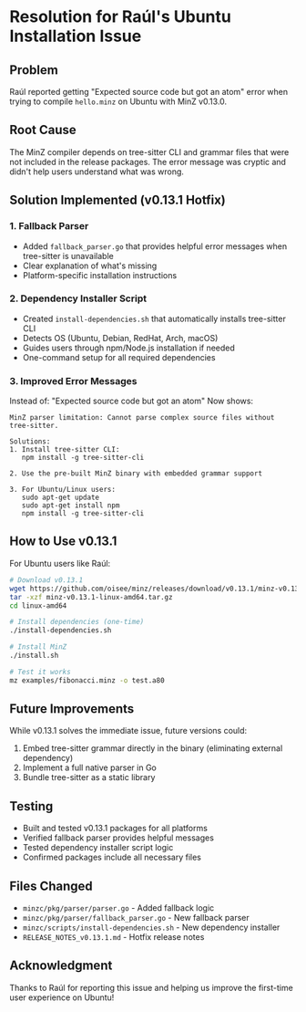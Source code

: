 # Resolution for Raúl's Ubuntu Installation Issue

## Problem
Raúl reported getting "Expected source code but got an atom" error when trying to compile `hello.minz` on Ubuntu with MinZ v0.13.0.

## Root Cause
The MinZ compiler depends on tree-sitter CLI and grammar files that were not included in the release packages. The error message was cryptic and didn't help users understand what was wrong.

## Solution Implemented (v0.13.1 Hotfix)

### 1. Fallback Parser
- Added `fallback_parser.go` that provides helpful error messages when tree-sitter is unavailable
- Clear explanation of what's missing
- Platform-specific installation instructions

### 2. Dependency Installer Script
- Created `install-dependencies.sh` that automatically installs tree-sitter CLI
- Detects OS (Ubuntu, Debian, RedHat, Arch, macOS)
- Guides users through npm/Node.js installation if needed
- One-command setup for all required dependencies

### 3. Improved Error Messages
Instead of: "Expected source code but got an atom"
Now shows:
```
MinZ parser limitation: Cannot parse complex source files without tree-sitter.

Solutions:
1. Install tree-sitter CLI:
   npm install -g tree-sitter-cli

2. Use the pre-built MinZ binary with embedded grammar support

3. For Ubuntu/Linux users:
   sudo apt-get update
   sudo apt-get install npm
   npm install -g tree-sitter-cli
```

## How to Use v0.13.1

For Ubuntu users like Raúl:
```bash
# Download v0.13.1
wget https://github.com/oisee/minz/releases/download/v0.13.1/minz-v0.13.1-linux-amd64.tar.gz
tar -xzf minz-v0.13.1-linux-amd64.tar.gz
cd linux-amd64

# Install dependencies (one-time)
./install-dependencies.sh

# Install MinZ
./install.sh

# Test it works
mz examples/fibonacci.minz -o test.a80
```

## Future Improvements

While v0.13.1 solves the immediate issue, future versions could:
1. Embed tree-sitter grammar directly in the binary (eliminating external dependency)
2. Implement a full native parser in Go
3. Bundle tree-sitter as a static library

## Testing
- Built and tested v0.13.1 packages for all platforms
- Verified fallback parser provides helpful messages
- Tested dependency installer script logic
- Confirmed packages include all necessary files

## Files Changed
- `minzc/pkg/parser/parser.go` - Added fallback logic
- `minzc/pkg/parser/fallback_parser.go` - New fallback parser
- `minzc/scripts/install-dependencies.sh` - New dependency installer
- `RELEASE_NOTES_v0.13.1.md` - Hotfix release notes

## Acknowledgment
Thanks to Raúl for reporting this issue and helping us improve the first-time user experience on Ubuntu!